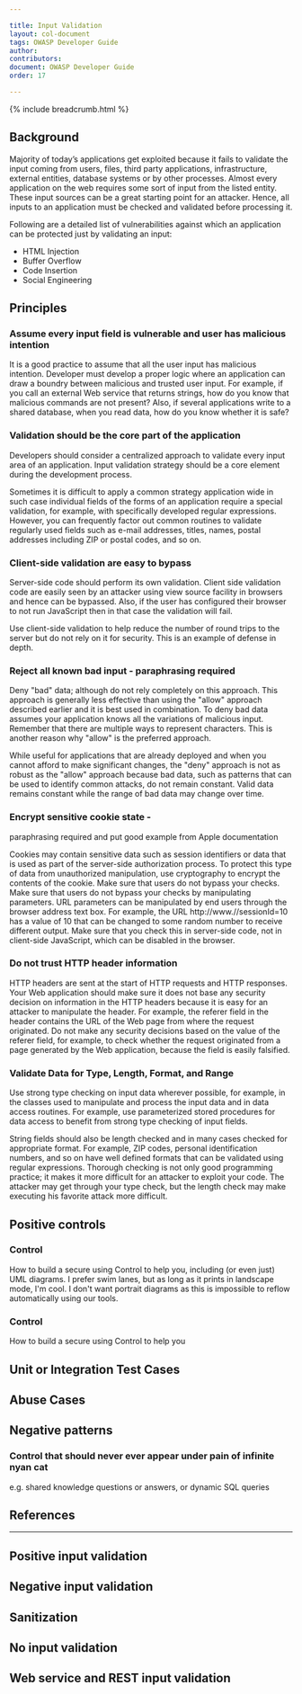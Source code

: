 ```yaml
---

title: Input Validation
layout: col-document
tags: OWASP Developer Guide
author:
contributors:
document: OWASP Developer Guide
order: 17

---
```


{% include breadcrumb.html %}
## Background

Majority of today’s applications get exploited because it fails to validate the input coming from users, files, third party applications, infrastructure, external entities, database systems or by other processes. Almost every application on the web requires some sort of input from the listed entity. These input sources can be a great starting point for an attacker. Hence, all inputs to an application must be checked and validated before processing it.

Following are a detailed list of vulnerabilities against which an application can be protected just by validating an input:
- HTML Injection
- Buffer Overflow
- Code Insertion
- Social Engineering

## Principles
###  Assume every input field is vulnerable and user has malicious intention
It is a good practice to assume that all the user input has malicious intention. Developer must develop a proper logic where an application can draw a boundry between malicious and trusted user input. For example, if you call an external Web service that returns strings, how do you know that malicious commands are not present? Also, if several applications write to a shared database, when you read data, how do you know whether it is safe?

### Validation should be the core part of the application
Developers should consider a centralized approach to validate every input area of an application. Input validation strategy should be a core element during the development process.

Sometimes it is difficult to apply a common strategy application wide in such case individual fields of the forms of an application require a special validation, for example, with specifically developed regular expressions. However, you can frequently factor out common routines to validate regularly used fields such as e-mail addresses, titles, names, postal addresses including ZIP or postal codes, and so on.

### Client-side validation are easy to bypass
Server-side code should perform its own validation. Client side validation code are easily seen by an attacker using view source facility in browsers and hence can be bypassed. Also, if the user has configured their browser to not run JavaScript then in that case the validation will fail.

Use client-side validation to help reduce the number of round trips to the server but do not rely on it for security. This is an example of defense in depth.

###  Reject all known bad input  - paraphrasing required
Deny "bad" data; although do not rely completely on this approach. This approach is generally less effective than using the "allow" approach described earlier and it is best used in combination. To deny bad data assumes your application knows all the variations of malicious input. Remember that there are multiple ways to represent characters. This is another reason why "allow" is the preferred approach.

While useful for applications that are already deployed and when you cannot afford to make significant changes, the "deny" approach is not as robust as the "allow" approach because bad data, such as patterns that can be used to identify common attacks, do not remain constant. Valid data remains constant while the range of bad data may change over time.

### Encrypt sensitive cookie state  -
paraphrasing required and put good example from Apple documentation

Cookies may contain sensitive data such as session identifiers or data that is used as part of the server-side authorization process. To protect this type of data from unauthorized manipulation, use cryptography to encrypt the contents of the cookie. Make sure that users do not bypass your checks. Make sure that users do not bypass your checks by manipulating parameters. URL parameters can be manipulated by end users through the browser address text box. For example, the URL http://www.<YourSite>/<YourApp>/sessionId=10 has a value of 10 that can be changed to some random number to receive different output. Make sure that you check this in server-side code, not in client-side JavaScript, which can be disabled in the browser.

### Do not trust HTTP header information

HTTP headers are sent at the start of HTTP requests and HTTP responses. Your Web application should make sure it does not base any security decision on information in the HTTP headers because it is easy for an attacker to manipulate the header. For example, the referer field in the header contains the URL of the Web page from where the request originated. Do not make any security decisions based on the value of the referer field, for example, to check whether the request originated from a page generated by the Web application, because the field is easily falsified.

###  Validate Data for Type, Length, Format, and Range

Use strong type checking on input data wherever possible, for example, in the classes used to manipulate and process the input data and in data access routines. For example, use parameterized stored procedures for data access to benefit from strong type checking of input fields.

String fields should also be length checked and in many cases checked for appropriate format. For example, ZIP codes, personal identification numbers, and so on have well defined formats that can be validated using regular expressions. Thorough checking is not only good programming practice; it makes it more difficult for an attacker to exploit your code. The attacker may get through your type check, but the length check may make executing his favorite attack more difficult.

## Positive controls

### Control
How to build a secure <thing> using Control to help you, including (or even just) UML diagrams. I prefer swim lanes, but as long as it prints in landscape mode, I'm cool. I don't want portrait diagrams as this is impossible to reflow automatically using our tools.

### Control
How to build a secure <thing> using Control to help you


## Unit or Integration Test Cases

## Abuse Cases

## Negative patterns

### Control that should never ever appear under pain of infinite nyan cat

e.g. shared knowledge questions or answers, or dynamic SQL queries

## References

***

## Positive input validation
## Negative input validation
## Sanitization
## No input validation
## Web service and REST input validation
